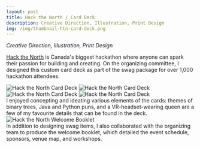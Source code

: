 ```yaml
---
layout: post
title: Hack the North / Card Deck
description: Creative Direction, Illustration, Print Design
img: /img/thumbnail-htn-card-deck.png
---
```

<i>Creative Direction, Illustration, Print Design</i>

<a href="https://hackthenorth.com/" target="_blank">Hack the North</a> is Canada's biggest hackathon where anyone can spark their passion for building and creating. On the organizing committee, I designed this custom card deck as part of the swag package for over 1,000 hackathon attendees.


<img class="col three" src="{{ site.baseurl }}/img/htn/htn_cards_2.jpg" alt="Hack the North Card Deck" title="Hack the North Card Deck"/>
<img class="col two" src="{{ site.baseurl }}/img/htn/htn_cards_1.jpg" alt="Hack the North Card Deck" title="Hack the North Card Deck"/>
<img class="col one" src="{{ site.baseurl }}/img/htn/htn_cards_0.jpg" alt="Hack the North Card Deck" title="Hack the North Card Deck"/>
<img class="col one" src="{{ site.baseurl }}/img/htn/htn_cards_5.jpg" alt="Hack the North Card Deck" title="Hack the North Card Deck"/>
<div class="col three caption">
I enjoyed concepting and ideating various elements of the cards: themes of binary trees, Java and Python puns, and a VR-headset-wearing queen are a few of my favourite details that can be found in the deck.</div>


<img class="col three" src="{{ site.baseurl }}/img/htn/welcomebooklet.png" alt="Hack the North Welcome Booklet" title="Hack the North Welcome Booklet"/>
<div class="col three caption">
In addition to designing swag items, I also collaborated with the organizing team to produce the welcome booklet, which detailed the event schedule, sponsors, venue map, and workshops.</div>